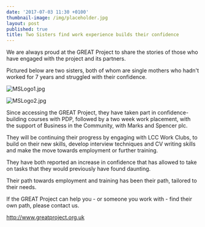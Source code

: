 ```yaml
---
date: '2017-07-03 11:30 +0100'
thumbnail-image: /img/placeholder.jpg
layout: post
published: true
title: Two Sisters find work experience builds their confidence
---
```



We are always proud at the GREAT Project to share the stories of those who have engaged with the project and its partners.

Pictured below are two sisters, both of whom are single mothers who hadn't worked for 7 years and struggled with their confidence.

![MSLogo1.jpg]({{site.baseurl}}/img/MSLogo1.jpg)

![MSLogo2.jpg]({{site.baseurl}}/img/MSLogo2.jpg)

Since accessing the GREAT Project, they have taken part in confidence-building courses with PDP, followed by a two week work placement, with the support of Business in the Community, with Marks and Spencer plc.

They will be continuing their progress by engaging with LCC Work Clubs, to build on their new skills, develop interview techniques and CV writing skills and make the move towards employment or further training.

They have both reported an increase in confidence that has allowed to take on tasks that they would previously have found daunting.

Their path towards employment and training has been their path, tailored to their needs.

If the GREAT Project can help you - or someone you work with - find their own path, please contact us.

http://www.greatproject.org.uk